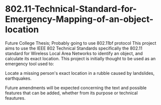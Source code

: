 # 802.11-Technical-Standard-for-Emergency-Mapping-of-an-object-location
Future College Thesis; Probably going to use 802.11bf protocol
This project aims to use the IEEE 802 Technical Standards specifically the 802.11 standard for Wireless Local Area Networks
to identify an object, and calculate its exact location.
This project is initially thought to be used as an emergency tool used to:

Locate a missing person's exact location in a rubble caused by landslides, earthquakes.



Future amendments will be expected concerning the text and possible features that can be added, whether from its purpose or technical feautures.


